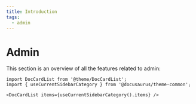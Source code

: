 ```yaml
---
title: Introduction
tags:
  - admin
---
```


# Admin

This section is an overview of all the features related to admin:

```mdx-code-block
import DocCardList from '@theme/DocCardList';
import { useCurrentSidebarCategory } from '@docusaurus/theme-common';

<DocCardList items={useCurrentSidebarCategory().items} />
```
